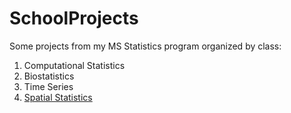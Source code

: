 # SchoolProjects
Some projects from my MS Statistics program organized by class:

1. Computational Statistics
2. Biostatistics
3. Time Series
4. [Spatial Statistics](https://github.com/lgjohnson/SchoolProjects/tree/master/Spatial%20Analysis)
